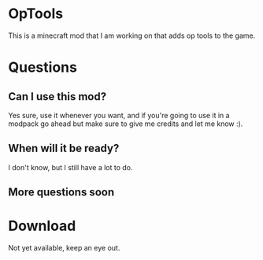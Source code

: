 # OpTools
This is a minecraft mod that I am working on that adds op tools to the game.

# Questions
## Can I use this mod?
Yes sure, use it whenever you want, and if you're going to use it in a modpack go ahead but make sure to give me credits and let me know :).

## When will it be ready?
I don't know, but I still have a lot to do.

## More questions soon

# Download
Not yet available, keep an eye out.
